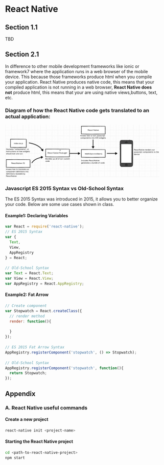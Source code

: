 # React Native

## Section 1.1
 TBD
## Section 2.1
In difference to other mobile development frameworks like ionic or framework7 where the application runs in a web browser of the mobile device. This because those frameworks produce html when you compile your application. React Native produces native code, this means that your compiled application is not running in a web browser, **React Native does not** produce html, this means that your are using native views,buttons, text, etc.

### Diagram of how the React Native code gets translated to an actual application:

![Figure 1](images/ReactNative-Diagram.png "How the React Native code gets translated to an actual application")

### Javascript **ES 2015 Syntax** vs **Old-School Syntax**
The ES 2015 Syntax was introduced in 2015, it allows you to better organize your code. Below are some use cases shown in class.

#### Example1: **Declaring Variables**

```javascript
var React = require('react-native');
// ES 2015 Syntax
var {
  Text,
  View,
  AppRegistry
} = React;

// Old-School Syntax
var Text = React.Text;
var View = React.View;
var AppRegistry = React.AppRegistry;
```

#### Example2: **Fat Arrow**
```javascript
// Create component
var Stopwatch = React.createClass({
  // render method
  render: function(){

  }
});

// ES 2015 Fat Arrow Syntax
AppRegistry.registerComponent('stopwatch', () => Stopwatch);

// Old-School Syntax
AppRegistry.registerComponent('stopwatch', function(){
  return Stopwatch;
});
```

## Appendix

### A. React Native useful commands

#### Create a new project
```bash
react-native init <project-name>
```

#### Starting the React Native project

```bash
cd <path-to-react-native-project>
npm start
```
